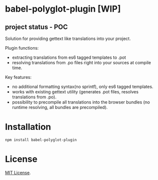 # babel-polyglot-plugin [WIP]
## project status - POC
Solution for providing gettext like translations into your project.

Plugin functions:
- extracting translations from es6 tagged templates to .pot 
- resolving translations from .po files right into your sources at compile time.

Key features:
- no additional formatting syntax(no sprintf), only es6 tagged templates.
- works with existing gettext utility (generates .pot files, resolves translations from .po).
- possibility to precompile all translations into the browser bundles (no runtime resolving, all bundles are precompiled).

Installation
============

`npm install babel-polyglot-plugin`


License
=======

[MIT License](LICENSE).
